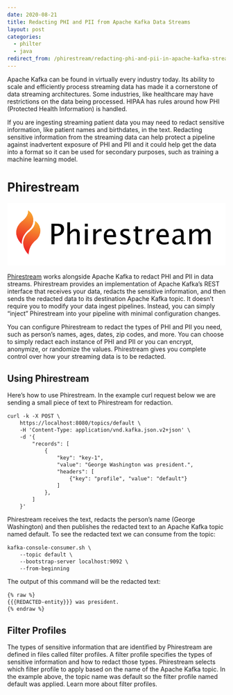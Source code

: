 ```yaml
---
date: 2020-08-21
title: Redacting PHI and PII from Apache Kafka Data Streams
layout: post
categories:
  - philter
  - java
redirect_from: /phirestream/redacting-phi-and-pii-in-apache-kafka-streaming-pipelines/
---
```


Apache Kafka can be found in virtually every industry today. Its ability to scale and efficiently process streaming data has made it a cornerstone of data streaming architectures. Some industries, like healthcare  may have restrictions on the data being processed. HIPAA has rules around how PHI (Protected Health Information) is handled.

If you are ingesting streaming patient data you may need to redact sensitive information, like patient names and birthdates, in the text. Redacting sensitive information from the streaming data can help protect a pipeline against inadvertent exposure of PHI and PII and it could help get the data into a format so it can be used for secondary purposes, such as training a machine learning model.

# Phirestream

<img src="/images/phirestream-logo-transparent.png">

<a href="/phirestream">Phirestream</a> works alongside Apache Kafka to redact PHI and PII in data streams. Phirestream provides an implementation of Apache Kafka’s REST interface that receives your data, redacts the sensitive information, and then sends the redacted data to its destination Apache Kafka topic. It doesn’t require you to modify your data ingest pipelines. Instead, you can simply “inject” Phirestream into your pipeline with minimal configuration changes.

You can configure Phirestream to redact the types of PHI and PII you need, such as person’s names, ages, dates, zip codes, and more. You can choose to simply redact each instance of PHI and PII or you can encrypt, anonymize, or randomize the values. Phirestream gives you complete control over how your streaming data is to be redacted.

## Using Phirestream

Here’s how to use Phirestream. In the example curl request below we are sending a small piece of text to Phirestream for redaction.

```
curl -k -X POST \
    https://localhost:8080/topics/default \
    -H 'Content-Type: application/vnd.kafka.json.v2+json' \
    -d '{
        "records": [
            {
                "key": "key-1",
                "value": "George Washington was president.",
                "headers": [
                    {"key": "profile", "value": "default"}
                ]
            },
        ]
    }'
```

Phirestream receives the text, redacts the person’s name (George Washington) and then publishes the redacted text to an Apache Kafka topic named default. To see the redacted text we can consume from the topic:

```
kafka-console-consumer.sh \
    --topic default \
    --bootstrap-server localhost:9092 \
    --from-beginning
```

The output of this command will be the redacted text:

```
{% raw %}
{{{REDACTED-entity}}} was president.
{% endraw %}
```

## Filter Profiles

The types of sensitive information that are identified by Phirestream are defined in files called filter profiles. A filter profile specifies the types of sensitive information and how to redact those types. Phirestream selects which filter profile to apply based on the name of the Apache Kafka topic. In the example above, the topic name was default so the filter profile named default was applied. Learn more about filter profiles.